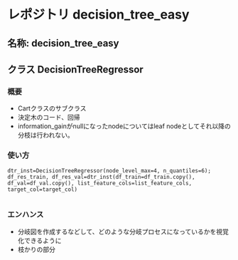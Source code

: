 # レポジトリ decision_tree_easy 
## 名称: decision_tree_easy




## クラス DecisionTreeRegressor 
### 概要
- Cartクラスのサブクラス
- 決定木のコード、回帰
- information_gainがnullになったnodeについてはleaf nodeとしてそれ以降の分枝は行われない。

### 使い方
```
dtr_inst=DecisionTreeRegressor(node_level_max=4, n_quantiles=6);
df_res_train, df_res_val=dtr_inst(df_train=df_train.copy(), df_val=df_val.copy(), list_feature_cols=list_feature_cols, target_col=target_col)
   
```


### エンハンス 
- 分岐図を作成するなどして、どのような分岐プロセスになっているかを視覚化できるように
- 枝かりの部分





